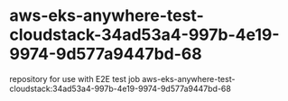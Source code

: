 # aws-eks-anywhere-test-cloudstack-34ad53a4-997b-4e19-9974-9d577a9447bd-68
repository for use with E2E test job aws-eks-anywhere-test-cloudstack:34ad53a4-997b-4e19-9974-9d577a9447bd-68
